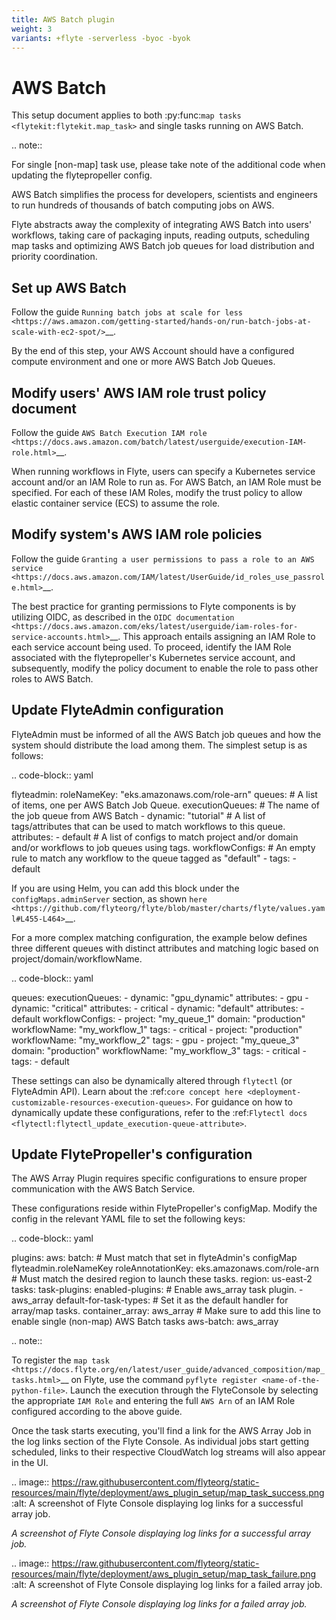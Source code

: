 ```yaml
---
title: AWS Batch plugin
weight: 3 
variants: +flyte -serverless -byoc -byok
---
```


AWS Batch
=========

This setup document applies to both :py:func:`map tasks <flytekit:flytekit.map_task>`
and single tasks running on AWS Batch.

.. note::

   For single [non-map] task use, please take note of
   the additional code when updating the flytepropeller config.

AWS Batch simplifies the process for developers, scientists and engineers to run
hundreds of thousands of batch computing jobs on AWS.

Flyte abstracts away the complexity of integrating AWS Batch into users' workflows,
taking care of packaging inputs, reading outputs, scheduling map tasks and
optimizing AWS Batch job queues for load distribution and priority coordination.

Set up AWS Batch
----------------

Follow the guide `Running batch jobs
at scale for less <https://aws.amazon.com/getting-started/hands-on/run-batch-jobs-at-scale-with-ec2-spot/>`__.

By the end of this step, your AWS Account should have a configured compute environment
and one or more AWS Batch Job Queues.

Modify users' AWS IAM role trust policy document
------------------------------------------------

Follow the guide `AWS Batch Execution
IAM role <https://docs.aws.amazon.com/batch/latest/userguide/execution-IAM-role.html>`__.

When running workflows in Flyte, users can specify a Kubernetes service account and/or an IAM Role to run as.
For AWS Batch, an IAM Role must be specified. For each of these IAM Roles, modify the trust policy
to allow elastic container service (ECS) to assume the role.

Modify system's AWS IAM role policies
-------------------------------------

Follow the guide `Granting a user permissions to pass a
role to an AWS service <https://docs.aws.amazon.com/IAM/latest/UserGuide/id_roles_use_passrole.html>`__.

The best practice for granting permissions to Flyte components is by utilizing OIDC,
as described in the
`OIDC documentation <https://docs.aws.amazon.com/eks/latest/userguide/iam-roles-for-service-accounts.html>`__.
This approach entails assigning an IAM Role to each service account being used.
To proceed, identify the IAM Role associated with the flytepropeller's Kubernetes service account,
and subsequently, modify the policy document to enable the role to pass other roles to AWS Batch.

Update FlyteAdmin configuration
-------------------------------

FlyteAdmin must be informed of all the AWS Batch job queues
and how the system should distribute the load among them.
The simplest setup is as follows:

.. code-block:: yaml

  flyteadmin:
    roleNameKey: "eks.amazonaws.com/role-arn"
  queues:
    # A list of items, one per AWS Batch Job Queue.
    executionQueues:
      # The name of the job queue from AWS Batch
      - dynamic: "tutorial"
        # A list of tags/attributes that can be used to match workflows to this queue.
        attributes:
          - default
    # A list of configs to match project and/or domain and/or workflows to job queues using tags.
    workflowConfigs:
      # An empty rule to match any workflow to the queue tagged as "default"
      - tags:
          - default

If you are using Helm, you can add this block under the ``configMaps.adminServer`` section,
as shown `here <https://github.com/flyteorg/flyte/blob/master/charts/flyte/values.yaml#L455-L464>`__.

For a more complex matching configuration, the example below defines three different queues
with distinct attributes and matching logic based on project/domain/workflowName.

.. code-block:: yaml

   queues:
     executionQueues:
       - dynamic: "gpu_dynamic"
         attributes:
         - gpu
       - dynamic: "critical"
         attributes:
         - critical
       - dynamic: "default"
         attributes:
         - default
     workflowConfigs:
       - project: "my_queue_1"
         domain: "production"
         workflowName: "my_workflow_1"
         tags:
         - critical
       - project: "production"
         workflowName: "my_workflow_2"
         tags:
         - gpu
       - project: "my_queue_3"
         domain: "production"
         workflowName: "my_workflow_3"
         tags:
         - critical
       - tags:
         - default

These settings can also be dynamically altered through ``flytectl`` (or FlyteAdmin API).
Learn about the :ref:`core concept here <deployment-customizable-resources-execution-queues>`.
For guidance on how to dynamically update these configurations, refer to the :ref:`Flytectl docs <flytectl:flytectl_update_execution-queue-attribute>`.

Update FlytePropeller's configuration
-------------------------------------

The AWS Array Plugin requires specific configurations to ensure proper communication with the AWS Batch Service.

These configurations reside within FlytePropeller's configMap. Modify the config in the relevant YAML file to set the following keys:

.. code-block:: yaml

  plugins:
    aws:
      batch:
        # Must match that set in flyteAdmin's configMap flyteadmin.roleNameKey
        roleAnnotationKey: eks.amazonaws.com/role-arn
      # Must match the desired region to launch these tasks.
      region: us-east-2
  tasks:
    task-plugins:
      enabled-plugins:
        # Enable aws_array task plugin.
        - aws_array
      default-for-task-types:
        # Set it as the default handler for array/map tasks.
        container_array: aws_array
        # Make sure to add this line to enable single (non-map) AWS Batch tasks
        aws-batch: aws_array

.. note::

  To register the `map task
  <https://docs.flyte.org/en/latest/user_guide/advanced_composition/map_tasks.html>`__ on Flyte,
  use the command ``pyflyte register <name-of-the-python-file>``.
  Launch the execution through the FlyteConsole by selecting the appropriate ``IAM Role`` and entering the full
  ``AWS Arn`` of an IAM Role configured according to the above guide.

  Once the task starts executing, you'll find a link for the AWS Array Job in the log links section of the Flyte Console.
  As individual jobs start getting scheduled, links to their respective CloudWatch log streams will also appear in the UI.

  .. image:: https://raw.githubusercontent.com/flyteorg/static-resources/main/flyte/deployment/aws_plugin_setup/map_task_success.png
      :alt: A screenshot of Flyte Console displaying log links for a successful array job.

  *A screenshot of Flyte Console displaying log links for a successful array job.*

  .. image:: https://raw.githubusercontent.com/flyteorg/static-resources/main/flyte/deployment/aws_plugin_setup/map_task_failure.png
      :alt: A screenshot of Flyte Console displaying log links for a failed array job.

  *A screenshot of Flyte Console displaying log links for a failed array job.*
